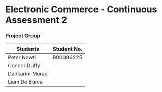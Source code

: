 # Electronic Commerce - Continuous Assessment 2

### Project Group
| Students       	| Student No. 	|
|----------------	|-------------	|
| Peter Newti    	| B00096225   	|
| Connor Duffy   	|             	|
| Dadkarim Murad 	|             	|
| Liam De Búrca  	|             	|
